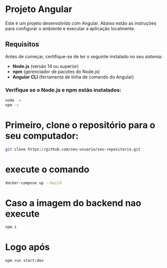# Projeto Angular

Este é um projeto desenvolvido com Angular. Abaixo estão as instruções para configurar o ambiente e executar a aplicação localmente.

## Requisitos

Antes de começar, certifique-se de ter o seguinte instalado no seu sistema:

- **Node.js** (versão 14 ou superior)
- **npm** (gerenciador de pacotes do Node.js)
- **Angular CLI** (ferramenta de linha de comando do Angular)

### Verifique se o Node.js e npm estão instalados:

```bash
node -v
npm -v
```

# Primeiro, clone o repositório para o seu computador:

```bash
git clone https://github.com/seu-usuario/seu-repositorio.git
```

# execute o comando

```bash
docker-compose up --build
```

# Caso a imagem do backend nao execute

```bash
npm i
```

# Logo após

```bash
npm run start:dev
```
